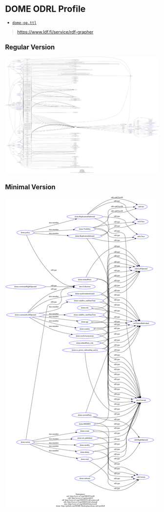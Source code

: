 # DOME ODRL Profile

- [`dome-op.ttl`](dome-op.ttl)

> https://www.ldf.fi/service/rdf-grapher

## Regular Version

![](img/dome-op.svg)

## Minimal Version

![](img/dome-op.min.svg)